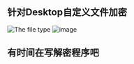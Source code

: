 ## 针对Desktop自定义文件加密
![The file type](https://user-images.githubusercontent.com/53397197/170865066-9b03c382-f8db-4d83-aee6-cfee2746005c.png)
![image](https://user-images.githubusercontent.com/53397197/172533613-cae83ad0-f676-4949-82fe-01fd6802c4d3.png)
## 有时间在写解密程序吧
